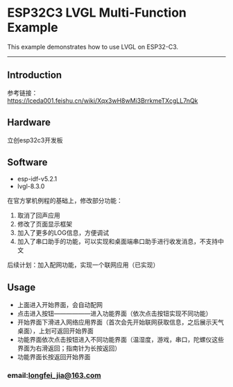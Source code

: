 # ESP32C3 LVGL Multi-Function Example

This example demonstrates how to use LVGL on ESP32-C3.

---
## Introduction

参考链接：https://lceda001.feishu.cn/wiki/Xqx3wH8wMi3BrrkmeTXcgLL7nQk

## Hardware

立创esp32c3开发板

## Software

- esp-idf-v5.2.1
- lvgl-8.3.0

在官方掌机例程的基础上，修改部分功能：
  1. 取消了回声应用
  2. 修改了页面显示框架
  3. 加入了更多的LOG信息，方便调试
  4. 加入了串口助手的功能，可以实现和桌面端串口助手进行收发消息，不支持中文

后续计划：加入配网功能，实现一个联网应用（已实现）

## Usage
- 上面进入开始界面，会自动配网
- 点击进入按钮——————进入功能界面（依次点击按钮实现不同功能）
- 开始界面下滑进入网络应用界面（首次会先开始联网获取信息，之后展示天气桌面），上划可返回开始界面
- 功能界面依次点击按钮进入不同功能界面（温湿度，游戏，串口，陀螺仪这些界面为右滑返回；指南针为长按返回）
- 功能界面长按返回开始界面

### email:longfei_jia@163.com
